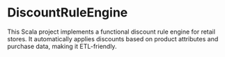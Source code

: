 # DiscountRuleEngine
This Scala project implements a functional discount rule engine for retail stores. It automatically applies discounts based on product attributes and purchase data, making it ETL-friendly.
